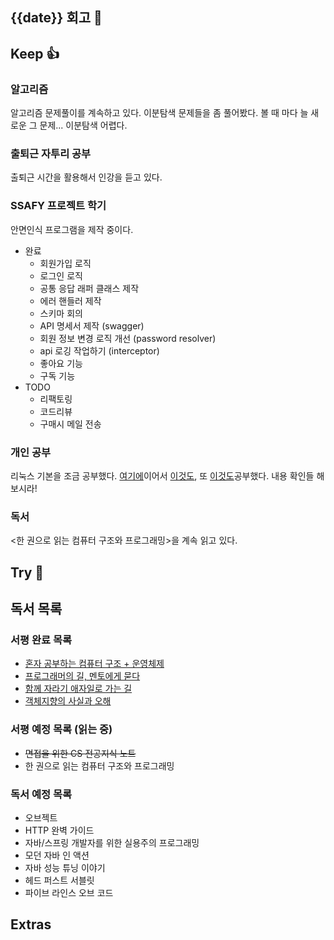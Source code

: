 ## {{date}} 회고 💬


## Keep 👍
### 알고리즘
알고리즘 문제풀이를 계속하고 있다. 이분탐색 문제들을 좀 풀어봤다. 볼 때 마다 늘 새로운 그 문제... 이분탐색 어렵다.

### 출퇴근 자투리 공부
출퇴근 시간을 활용해서 인강을 듣고 있다.

### SSAFY 프로젝트 학기
안면인식 프로그램을 제작 중이다.

- 완료
	- 회원가입 로직
	- 로그인 로직
	- 공통 응답 래퍼 클래스 제작
	- 에러 핸들러 제작
	- 스키마 회의
	- API 명세서 제작 (swagger)
	- 회원 정보 변경 로직 개선 (password resolver)
	- api 로깅 작업하기 (interceptor)
	- 좋아요 기능
	- 구독 기능
- TODO
	- 리팩토링
	- 코드리뷰
	- 구매시 메일 전송


### 개인 공부
리눅스 기본을 조금 공부했다. [여기에](https://velog.io/@regular_jk_kim/리눅스-기본-명령어)이어서 [이것도](https://velog.io/@regular_jk_kim/리눅스-권한-관리), 또 [이것도](https://velog.io/@regular_jk_kim/리눅스-기본-명령어-2)공부했다. 내용 확인들 해보시라!

### 독서
<한 권으로 읽는 컴퓨터 구조와 프로그래밍>을 계속 읽고 있다.

## Try 🧚

## 독서 목록

### 서평 완료 목록
- [혼자 공부하는 컴퓨터 구조 + 운영체제](https://velog.io/@regular_jk_kim/혼자-공부하는-컴퓨터-구조-운영체제-를-읽고)
- [프로그래머의 길, 멘토에게 묻다](https://velog.io/@regular_jk_kim/프로그래머의-길-멘토에게-묻다-를-읽고-24jpq345)
- [함께 자라기 애자일로 가는 길](https://velog.io/@regular_jk_kim/함께-자라기-를-읽고)
- [객체지향의 사실과 오해](https://velog.io/@regular_jk_kim/객체지향의-사실과-오해-를-읽고)

###  서평 예정 목록 (읽는 중) 
- ~~면접을 위한 CS 전공지식 노트~~
- 한 권으로 읽는 컴퓨터 구조와 프로그래밍

### 독서 예정 목록
- 오브젝트
- HTTP 완벽 가이드
- 자바/스프링 개발자를 위한 실용주의 프로그래밍
- 모던 자바 인 액션
- 자바 성능 튜닝 이야기 
- 헤드 퍼스트 서블릿
- 파이브 라인스 오브 코드

## Extras